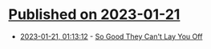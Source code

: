# [Published on 2023-01-21](index.md)

* [2023-01-21, 01:13:12](https://news.ycombinator.com/item?id=34462640) - [So Good They Can't Lay You Off](https://yafetn.github.io/2023/01/20/so-good-they-cant-lay-you-off.html)
